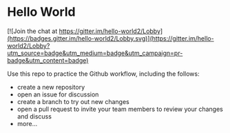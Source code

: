 # Hello World

[![Join the chat at https://gitter.im/hello-world2/Lobby](https://badges.gitter.im/hello-world2/Lobby.svg)](https://gitter.im/hello-world2/Lobby?utm_source=badge&utm_medium=badge&utm_campaign=pr-badge&utm_content=badge)

Use this repo to practice the Github workflow, including the follows:

- create a new repository
- open an issue for discussion
- create a branch to try out new changes
- open a pull request to invite your team members to review your changes and discuss
- more...
